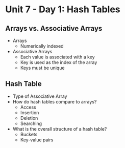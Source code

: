 # Unit 7 - Day 1: Hash Tables

## Arrays vs. Associative Arrays
  * Arrays
    * Numerically indexed
  * Associative Arrays
    * Each value is associated with a key
    * Key is used as the index of the array
    * Keys must be unique

## Hash Table
  * Type of Associative Array
  * How do hash tables compare to arrays?
    * Access
    * Insertion
    * Deletion
    * Searching
  * What is the overall structure of a hash table?
    * Buckets
    * Key-value pairs
